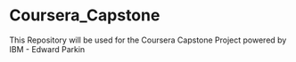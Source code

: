 # Coursera_Capstone
This Repository will be used for the Coursera Capstone Project powered by IBM - Edward Parkin
